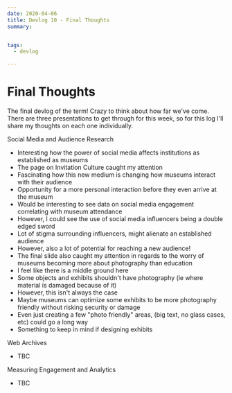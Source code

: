 ```yaml
---
date: 2020-04-06
title: Devlog 10 - Final Thoughts
summary: 


tags:
  - devlog

---
```


# Final Thoughts
The final devlog of the term! Crazy to think about how far we've come. There are three presentations to get through for this week, so for this log I'll share my thoughts on each one individually. 

Social Media and Audience Research
- Interesting how the power of social media affects institutions as established as museums
- The page on Invitation Culture caught my attention
- Fascinating how this new medium is changing how museums interact with their audience
- Opportunity for a more personal interaction before they even arrive at the museum
- Would be interesting to see data on social media engagement correlating with museum attendance
- However, I could see the use of social media influencers being a double edged sword
- Lot of stigma surrounding influencers, might alienate an established audience
- However, also a lot of potential for reaching a new audience!
- The final slide also caught my attention in regards to the worry of museums becoming more about photography than education
- I feel like there is a middle ground here
- Some objects and exhibits shouldn't have photography (ie where material is damaged because of it)
- However, this isn't always the case
- Maybe museums can optimize some exhibits to be more photography friendly without risking security or damage
- Even just creating a few "photo friendly" areas, (big text, no glass cases, etc) could go a long way
- Something to keep in mind if designing exhibits


Web Archives
- TBC

Measuring Engagement and Analytics
- TBC



